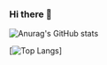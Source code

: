 ### Hi there 👋



![Anurag's GitHub stats](https://github-readme-stats.vercel.app/api?username=MRacumen&show_icons=true&theme=tokyonight)

[![Top Langs](https://github-readme-stats.vercel.app/api/top-langs/?username=MRacumen&layout=compact&theme=onwdark)]


